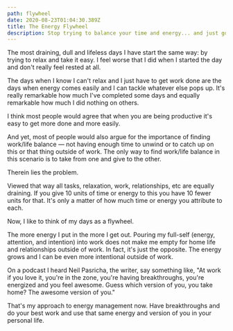 ```yaml
---
path: flywheel
date: 2020-08-23T01:04:30.389Z
title: The Energy Flywheel
description: Stop trying to balance your time and energy... and just go faster.
---
```

The most draining, dull and lifeless days I have start the same way: by trying to relax and take it easy. I feel worse that I did when I started the day and don't really feel rested at all. 

The days when I know I can't relax and I just have to get work done are the days when energy comes easily and I can tackle whatever else pops up. It's really remarkable how much I've completed some days and equally remarkable how much I did nothing on others. 

I think most people would agree that when you are being productive it's easy to get more done and more easily. 

And yet, most of people would also argue for the importance of finding work/life balance — not having enough time to unwind or to catch up on this or that thing outside of work. The only way to find work/life balance in this scenario is to take from one and give to the other. 

Therein lies the problem. 

Viewed that way all tasks, relaxation, work, relationships, etc are equally draining. If you give 10 units of time or energy to this you have 10 fewer units for that. It's only a matter of how much time or energy you attribute to each. 

Now, I like to think of my days as a flywheel.

The more energy I put in the more I get out. Pouring my full-self (energy, attention, and intention) into work does not make me empty for home life and relationships outside of work. In fact, it's just the opposite. The energy grows and I can be even more intentional outside of work.

On a podcast I heard Neil Pasricha, the writer, say something like, "At work if you love it, you're in the zone, you're having breakthroughs, you're energized and you feel awesome. Guess which version of you, you take home? The awesome version of you."

That's my approach to energy management now. Have breakthroughs and do your best work and use that same energy and version of you in your personal life. 
